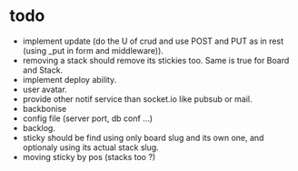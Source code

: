 # todo
- implement update (do the U of crud and use POST and PUT as in rest (using _put in form and middleware)).
- removing a stack should remove its stickies too. Same is true for Board and Stack.
- implement deploy ability.
- user avatar.
- provide other notif service than socket.io like pubsub or mail.
- backbonise
- config file (server port, db conf ...)
- backlog.
- sticky should be find using only board slug and its own one, and optionaly using its actual stack slug.
- moving sticky by pos (stacks too ?)
